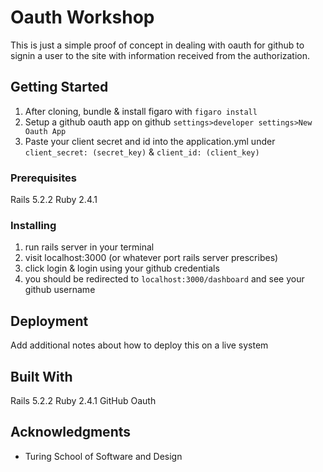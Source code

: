 # Oauth Workshop

This is just a simple proof of concept in dealing with oauth for github to signin a user to the site with information received from the authorization.

## Getting Started

1. After cloning, bundle & install figaro with ```figaro install```
2. Setup a github oauth app on github ```settings>developer settings>New Oauth App```
3. Paste your client secret and id into the application.yml under ```client_secret: (secret_key)``` & ```client_id: (client_key)```

### Prerequisites

Rails 5.2.2
Ruby 2.4.1

### Installing

1. run rails server in your terminal
2. visit localhost:3000 (or whatever port rails server prescribes)
3. click login & login using your github credentials
4. you should be redirected to ```localhost:3000/dashboard``` and see your github username


## Deployment

Add additional notes about how to deploy this on a live system

## Built With

Rails 5.2.2
Ruby 2.4.1
GitHub Oauth


## Acknowledgments

* Turing School of Software and Design


